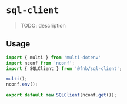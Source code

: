 # `sql-client`

> TODO: description

## Usage

```js
import { multi } from 'multi-dotenv'
import nconf from 'nconf';
import { SQLClient } from '@fnb/sql-client';

multi();
nconf.env();

export default new SQLClient(nconf.get());
```
